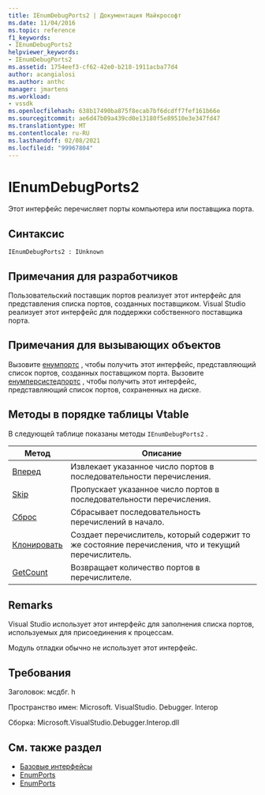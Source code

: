 ```yaml
---
title: IEnumDebugPorts2 | Документация Майкрософт
ms.date: 11/04/2016
ms.topic: reference
f1_keywords:
- IEnumDebugPorts2
helpviewer_keywords:
- IEnumDebugPorts2
ms.assetid: 1754eef3-cf62-42e0-b218-1911acba77d4
author: acangialosi
ms.author: anthc
manager: jmartens
ms.workload:
- vssdk
ms.openlocfilehash: 638b17490ba875f8ecab7bf6dcdff7fef161b66e
ms.sourcegitcommit: ae6d47b09a439cd0e13180f5e89510e3e347fd47
ms.translationtype: MT
ms.contentlocale: ru-RU
ms.lasthandoff: 02/08/2021
ms.locfileid: "99967804"
---
```

# <a name="ienumdebugports2"></a>IEnumDebugPorts2
Этот интерфейс перечисляет порты компьютера или поставщика порта.

## <a name="syntax"></a>Синтаксис

```
IEnumDebugPorts2 : IUnknown
```

## <a name="notes-for-implementers"></a>Примечания для разработчиков
 Пользовательский поставщик портов реализует этот интерфейс для представления списка портов, созданных поставщиком. Visual Studio реализует этот интерфейс для поддержки собственного поставщика порта.

## <a name="notes-for-callers"></a>Примечания для вызывающих объектов
 Вызовите [енумпортс](../../../extensibility/debugger/reference/idebugportsupplier2-enumports.md) , чтобы получить этот интерфейс, представляющий список портов, созданных поставщиком порта. Вызовите [енумперсистедпортс](../../../extensibility/debugger/reference/idebugportsupplier3-enumpersistedports.md) , чтобы получить этот интерфейс, представляющий список портов, сохраненных на диске.

## <a name="methods-in-vtable-order"></a>Методы в порядке таблицы Vtable
 В следующей таблице показаны методы `IEnumDebugPorts2` .

|Метод|Описание|
|------------|-----------------|
|[Вперед](../../../extensibility/debugger/reference/ienumdebugports2-next.md)|Извлекает указанное число портов в последовательности перечисления.|
|[Skip](../../../extensibility/debugger/reference/ienumdebugports2-skip.md)|Пропускает указанное число портов в последовательности перечисления.|
|[Сброс](../../../extensibility/debugger/reference/ienumdebugports2-reset.md)|Сбрасывает последовательность перечислений в начало.|
|[Клонировать](../../../extensibility/debugger/reference/ienumdebugports2-clone.md)|Создает перечислитель, который содержит то же состояние перечисления, что и текущий перечислитель.|
|[GetCount](../../../extensibility/debugger/reference/ienumdebugports2-getcount.md)|Возвращает количество портов в перечислителе.|

## <a name="remarks"></a>Remarks
 Visual Studio использует этот интерфейс для заполнения списка портов, используемых для присоединения к процессам.

 Модуль отладки обычно не использует этот интерфейс.

## <a name="requirements"></a>Требования
 Заголовок: мсдбг. h

 Пространство имен: Microsoft. VisualStudio. Debugger. Interop

 Сборка: Microsoft.VisualStudio.Debugger.Interop.dll

## <a name="see-also"></a>См. также раздел
- [Базовые интерфейсы](../../../extensibility/debugger/reference/core-interfaces.md)
- [EnumPorts](../../../extensibility/debugger/reference/idebugcoreserver2-enumports.md)
- [EnumPorts](../../../extensibility/debugger/reference/idebugportsupplier2-enumports.md)
